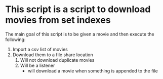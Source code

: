 # This script is a script to download movies from set indexes
The main goal of this script is to be given a movie and then execute the following:
1. Import a csv list of movies
2. Download them to a file share location
    1. Will not download duplicate movies
    2. Will be a listener
        - will download a movie when something is appended to the file